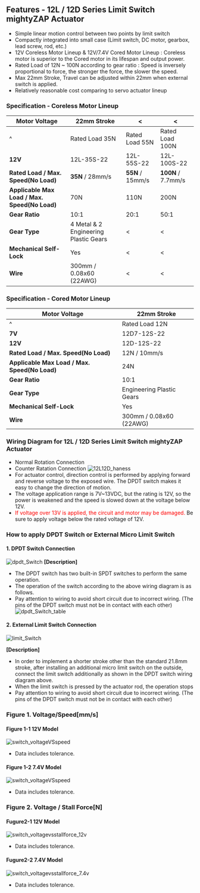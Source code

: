 ## Features - 12L / 12D Series Limit Switch mightyZAP Actuator 
- Simple linear motion control between two points by limit switch
- Compactly integrated into small case (Limit switch, DC motor, gearbox, lead screw, rod, etc.) 
- 12V Coreless Motor Lineup & 12V/7.4V Cored Motor Lineup : Coreless motor is superior to the Cored motor in its lifespan and output power. 
- Rated Load of 12N ~ 100N according to gear ratio : Speed is inversely proportional to force, the stronger the force, the slower the speed.
- Max 22mm Stroke, Travel can be adjusted within 22mm when external switch is applied.
- Relatively reasonable cost comparing to servo actuator lineup
### Specification - Coreless Motor Lineup
| Motor Voltage                                 | 22mm Stroke                           | <                | <                  |
| --------------------------------------------- | ------------------------------------- | ---------------- | ------------------ |
| ^                                             | Rated Load 35N                        | Rated Load 55N   | Rated Load 100N    |
| **12V**                                       | 12L-35S-22                            | 12L-55S-22       | 12L-100S-22        |
| **Rated Load / Max. Speed(No Load)**<br>      | **35N** / 28mm/s                      | **55N** / 15mm/s | **100N** / 7.7mm/s |
| **Applicable Max Load / Max. Speed(No Load)** | 70N                                   | 110N             | 200N               |
| **Gear Ratio**                                | 10:1                                  | 20:1             | 50:1               |
| **Gear Type**                                 | 4 Metal & 2 Engineering Plastic Gears | <                | <                  |
| **Mechanical Self-Lock**                      | Yes                                   | <                | <                  |
| **Wire**                                      | 300mm / 0.08x60 (22AWG)               | <                | <                  |

### Specification - Cored Motor Lineup
| Motor Voltage                                 | 22mm Stroke               |
| --------------------------------------------- | ------------------------- |
| ^                                             | Rated Load 12N            |
| **7V**                                        | 12D7-12S-22               |
| **12V**                                       | 12D-12S-22                |
| **Rated Load / Max. Speed(No Load)**          | 12N / 10mm/s              |
| **Applicable Max Load / Max. Speed(No Load)** | 24N                       |
| **Gear Ratio**                                | 10:1                      |
| **Gear Type**                                 | Engineering Plastic Gears |
| **Mechanical Self-Lock**                      | Yes                       |
| **Wire**                                      | 300mm / 0.08x60 (22AWG)   |
### Wiring Diagram for 12L / 12D Series Limit Switch mightyZAP Actuator
- Normal Rotation Connection
- Counter Ratation Connection
  ![12L12D_haness](./img/12L12D_haness.png)
- For actuator control, direction control is performed by applying forward and reverse voltage to the exposed wire. The DPDT switch makes it easy to change the direction of motion.
- The voltage application range is 7V~13VDC, but the rating is 12V, so the power is weakened and the speed is slowed down at the voltage below 12V.
- <font color="red">If voltage over 13V is applied, the circuit and motor may be damaged.</font> Be sure to apply voltage below the rated voltage of 12V.

### How to apply DPDT Switch or External Micro Limit Switch
#### 1. DPDT Switch Connection
![dpdt_Switch](./img/dpdt_switch.png)
**\[Description\]**
- The DPDT switch has two built-in SPDT switches to perform the same operation.
- The operation of the switch according to the above wiring diagram is as follows.
- Pay attention to wiring to avoid short circuit due to incorrect wiring. (The pins of the DPDT switch must not be in contact with each other)
![dpdt_Switch_table](./img/dpdt_switch_table_ENG.png)
#### 2. External Limit Switch Connection
![limit_Switch](./img/limit_switch.png) 

**\[Description\]**
- In order to implement a shorter stroke other than the standard 21.8mm stroke, after installing an additional micro limit switch on the outside, connect the limit switch additionally as shown in the DPDT switch wiring diagram above.
- When the limit switch is pressed by the actuator rod, the operation stops
- Pay attention to wiring to avoid short circuit due to incorrect wiring. (The pins of the DPDT switch must not be in contact with each other)

### Figure 1. Voltage/Speed[mm/s]
#### Figure 1-1 12V Model
![switch_voltageVSspeed](./img/switch_voltageVSspeed.png)
 - Data includes tolerance.

#### Figure 1-2 7.4V Model
![switch_voltageVSspeed](./img/switch_voltageVSspeed_7.4.png)
 - Data includes tolerance.

### Figure 2. Voltage / Stall Force[N]
#### Fugure2-1 12V Model
![switch_voltagevsstallforce_12v](./img/switch_voltagevsstallforce_12v.png)
 - Data includes tolerance.

#### Fugure2-2 7.4V Model
![switch_voltagevsstallforce_7.4v](./img/switch_voltagevsstallforce_7.4v.png)
 - Data includes tolerance.
